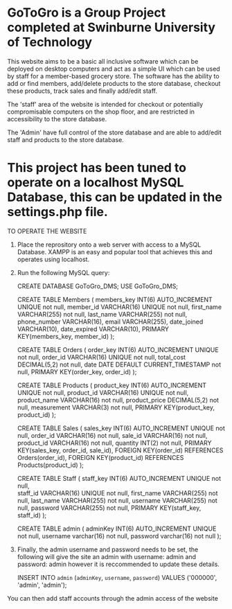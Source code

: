 # GoToGro is a Group Project completed at Swinburne University of Technology
This website aims to be a basic all inclusive software which can be deployed on desktop computers and act as a simple UI which can be used by staff for a member-based grocery store. The software has the ability to add or find members, add/delete products to the store database, checkout these products, track sales and finally add/edit staff.   

The 'staff' area of the website is intended for checkout or potentially compromisable computers on the shop floor, and are restricted in accessibility to the store database.

The 'Admin' have full control of the store database and are able to add/edit staff and products to the store database.

# This project has been tuned to operate on a localhost MySQL Database, this can be updated in the settings.php file.

TO OPERATE THE WEBSITE

1. Place the reprository onto a web server with access to a MySQL Database. XAMPP is an easy and popular tool that achieves this and operates using localhost.

2. Run the following MySQL query:

    CREATE DATABASE GoToGro_DMS;
    USE GoToGro_DMS;

    CREATE TABLE Members
    (
    members_key INT(6) AUTO_INCREMENT UNIQUE not null,
    member_id VARCHAR(16) UNIQUE not null,
    first_name VARCHAR(255) not null,
    last_name VARCHAR(255) not null,
    phone_number VARCHAR(16),
    email VARCHAR(255),
    date_joined VARCHAR(10),
    date_expired VARCHAR(10),
    PRIMARY KEY(members_key, member_id)
    );

    CREATE TABLE Orders
    (
    order_key INT(6) AUTO_INCREMENT UNIQUE not null,
    order_id VARCHAR(16) UNIQUE not null,
    total_cost DECIMAL(5,2) not null,
    date DATE DEFAULT CURRENT_TIMESTAMP not null,
    PRIMARY KEY(order_key, order_id)
    );

    CREATE TABLE Products
    (
    product_key INT(6) AUTO_INCREMENT UNIQUE not null,
    product_id VARCHAR(16) UNIQUE not null,
    product_name VARCHAR(16) not null,
    product_price DECIMAL(5,2) not null,
    measurement VARCHAR(3) not null,
    PRIMARY KEY(product_key, product_id)
    );

    CREATE TABLE Sales
    (
    sales_key INT(6) AUTO_INCREMENT UNIQUE not null,
    order_id VARCHAR(16) not null,
    sale_id VARCHAR(16) not null,
    product_id VARCHAR(16) not null,
    quantity INT(2) not null,
    PRIMARY KEY(sales_key, order_id, sale_id),
    FOREIGN KEY(order_id) REFERENCES Orders(order_id),
    FOREIGN KEY(product_id) REFERENCES Products(product_id)
    );

    CREATE TABLE Staff
    (
    staff_key INT(6) AUTO_INCREMENT UNIQUE not null,   
    staff_id VARCHAR(16) UNIQUE not null,
    first_name VARCHAR(255) not null,
    last_name VARCHAR(255) not null,
    username VARCHAR(255) not null,
    password VARCHAR(255) not null,
    PRIMARY KEY(staff_key, staff_id)
    ); 

    CREATE TABLE admin 
    (
    adminKey INT(6) AUTO_INCREMENT UNIQUE not null,
    username varchar(16) not null,
    password varchar(16) not null
    );
    
 3. Finally, the admin username and password needs to be set, the following will give the site an admin with username: admin and password: admin however it is reccommended to update these details.
 
    INSERT INTO `admin` (`adminKey`, `username`, `password`) VALUES ('000000', 'admin', 'admin');
 
 You can then add staff accounts through the admin access of the website
